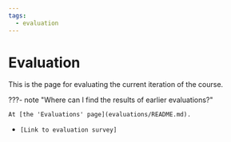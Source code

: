 ```yaml
---
tags:
  - evaluation
---
```


# Evaluation

This is the page for evaluating the current iteration of the course.

???- note "Where can I find the results of earlier evaluations?"

    At [the 'Evaluations' page](evaluations/README.md).

- `[Link to evaluation survey]`
